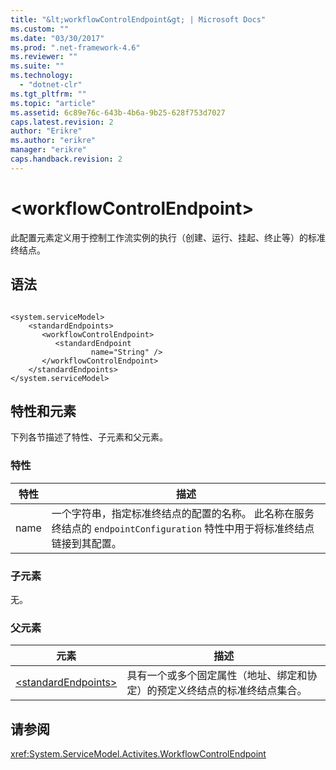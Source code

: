 ```yaml
---
title: "&lt;workflowControlEndpoint&gt; | Microsoft Docs"
ms.custom: ""
ms.date: "03/30/2017"
ms.prod: ".net-framework-4.6"
ms.reviewer: ""
ms.suite: ""
ms.technology: 
  - "dotnet-clr"
ms.tgt_pltfrm: ""
ms.topic: "article"
ms.assetid: 6c89e76c-643b-4b6a-9b25-628f753d7027
caps.latest.revision: 2
author: "Erikre"
ms.author: "erikre"
manager: "erikre"
caps.handback.revision: 2
---
```

# &lt;workflowControlEndpoint&gt;
此配置元素定义用于控制工作流实例的执行（创建、运行、挂起、终止等）的标准终结点。  
  
## 语法  
  
```  
  
<system.serviceModel>  
    <standardEndpoints>  
       <workflowControlEndpoint>   
          <standardEndpoint  
                  name="String" />   
       </workflowControlEndpoint>          
    </standardEndpoints>  
</system.serviceModel>  
```  
  
## 特性和元素  
 下列各节描述了特性、子元素和父元素。  
  
### 特性  
  
|特性|描述|  
|--------|--------|  
|name|一个字符串，指定标准终结点的配置的名称。  此名称在服务终结点的 `endpointConfiguration` 特性中用于将标准终结点链接到其配置。|  
  
### 子元素  
 无。  
  
### 父元素  
  
|元素|描述|  
|--------|--------|  
|[\<standardEndpoints\>](../../../../../docs/framework/configure-apps/file-schema/wcf/standardendpoints.md)|具有一个或多个固定属性（地址、绑定和协定）的预定义终结点的标准终结点集合。|  
  
## 请参阅  
 <xref:System.ServiceModel.Activites.WorkflowControlEndpoint>